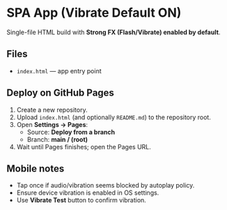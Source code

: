 # SPA App (Vibrate Default ON)

Single-file HTML build with **Strong FX (Flash/Vibrate) enabled by default**.

## Files
- `index.html` — app entry point

## Deploy on GitHub Pages
1. Create a new repository.
2. Upload `index.html` (and optionally `README.md`) to the repository root.
3. Open **Settings → Pages**:
   - Source: **Deploy from a branch**
   - Branch: **main / (root)**
4. Wait until Pages finishes; open the Pages URL.

## Mobile notes
- Tap once if audio/vibration seems blocked by autoplay policy.
- Ensure device vibration is enabled in OS settings.
- Use **Vibrate Test** button to confirm vibration.
